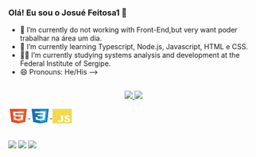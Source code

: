 ### Olá! Eu sou o Josué Feitosa1 👋

- 🔭 I’m currently do not working with Front-End,but very want  poder trabalhar na área um dia. 
- 🌱 I’m currently learning Typescript, Node.js, Javascript, HTML e CSS.
- 👨‍🎓 I’m currently studying systems analysis and development at the Federal Institute of Sergipe.
- 😄 Pronouns: He/His
-->
##
<div align="center">
  <a href="https://github.com/josuehenriquefeitosa">
  <img height="180em" src="https://github-readme-stats.vercel.app/api?username=josuehenriquefeitosa&show_icons=true&theme=dark&include_all_commits=true&count_private=true"/>
  <img height="150em" src="https://github-readme-stats.vercel.app/api/top-langs/?username=joshtestes&layout=compact&langs_count=7&theme=dark"/>
</div>
  
  <div style="display: inline_block"><br>
    <img align="center" alt="Josh-HTML" height="30" width="40" src="https://raw.githubusercontent.com/devicons/devicon/master/icons/html5/html5-original.svg">
    <img align="center" alt="Josh-CSS" height="30" width="40" src="https://raw.githubusercontent.com/devicons/devicon/master/icons/css3/css3-original.svg">
    <img align="center" alt="Josh-Js" height="30" width="40" src="https://raw.githubusercontent.com/devicons/devicon/master/icons/javascript/javascript-plain.svg">
</div>
  <br><br>
<div> 
  <a href="https://instagram.com/josuehsfeitosa" target="_blank"><img src="https://img.shields.io/badge/-Instagram-%23E4405F?style=for-the-badge&logo=instagram&logoColor=white" target="_blank"></a>
<a href = "mailto:contatojosuehsfeitosa@gmail.com"><img src="https://img.shields.io/badge/-Gmail-%23333?style=for-the-badge&logo=gmail&logoColor=white" target="_blank"></a>
  <a href="https://www.linkedin.com/in/josuefeitosadev/" target="_blank"><img src="https://img.shields.io/badge/-LinkedIn-%230077B5?style=for-the-badge&logo=linkedin&logoColor=white" target="_blank"></a> 
